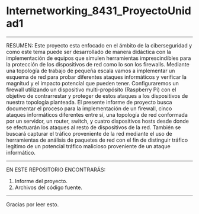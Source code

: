 # Internetworking_8431_ProyectoUnidad1

-----------------------------------------------------------------

RESUMEN:
Este proyecto esta enfocado en el ámbito de la ciberseguridad y como este tema puede ser desarrollado de manera didáctica con la implementación de equipos que simulen herramientas imprescindibles para la protección de los dispositivos de red como lo son los firewalls. Mediante una topología de trabajo de pequeña escala vamos a implementar un esquema de red para probar diferentes ataques informáticos y verificar la magnitud y el impacto potencial que pueden tener. Configuraremos un firewall utilizando un dispositivo multi-propósito (Raspberry Pi) con el objetivo de contrarrestar y proteger de estos ataques a los dispositivos de nuestra topología planteada. El presente informe de proyecto busca documentar el proceso para la implementación de un firewall, cinco ataques informáticos diferentes entre sí, una topología de red conformada por un servidor, un router, switch, y cuatro dispositivos hosts desde donde se efectuarán los ataques al resto de dispositivos de la red. También se buscará capturar el tráfico proveniente de la red mediante el uso de herramientas de análisis de paquetes de red con el fin de distinguir tráfico legítimo de un potencial tráfico malicioso proveniente de un ataque informático.

-----------------------------------------------------------------

EN ESTE REPOSITORIO ENCONTRARÁS:
1. Informe del proyecto.
2. Archivos del código fuente.

-----------------------------------------------------------------

Gracias por leer esto.

